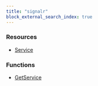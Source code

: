 ```yaml
---
title: "signalr"
block_external_search_index: true
---
```


<!-- WARNING: this file was generated by Pulumi Docs Generator. -->
<!-- Do not edit by hand unless you're certain you know what you are doing! -->

<style>
  table td p { margin-top: 0; margin-bottom: 0; }
</style>

<h3>Resources</h3>
<ul class="api">
    <li><a href="service"><span class="symbol resource"></span>Service</a></li>
</ul>

<h3>Functions</h3>
<ul class="api">
    <li><a href="getservice"><span class="symbol datasource"></span>GetService</a></li>
</ul>

